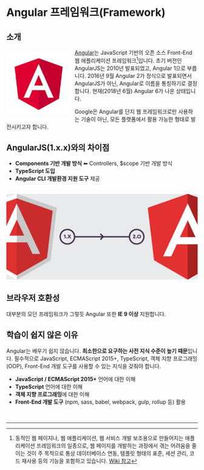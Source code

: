 # Angular 프레임워크(Framework)

## 소개

<img src="./_draft/assets/angular.svg" alt="Angular" width="170" style="float: left; margin-right: 10px; margin-top: 5px;">

[Angular][1]는 JavaScript 기반의 오픈 소스 Front-End 웹 애플리케이션 프레임워크[^1]입니다.
초기 버전인 AngularJS는 2010년 발표되었고, Angular 1으로 부릅니다. 2016년 9월 Angular 2가 정식으로 발표되면서 AngularJS가 아닌, Angular로 이름을 통칭하기로 결정합니다. 현재(2018년 6월) Angular 6가 나온 상태입니다.

Google은 Angular를 단지 웹 프레임워크로만 사용하는 기술이 아닌, 모든 플랫폼에서 활용 가능한 형태로 발전시키고자 합니다.

## AngularJS(1.x.x)와의 차이점

- **Components 기반 개발 방식** ⬅︎ Controllers, $scope 기반 개발 방식
- **TypeScript 도입**
- **Angular CLI 개발환경 지원 도구** 제공

<br>

<img src="./_draft/assets/angularjs-angular2-logo-change.jpg" alt="AngularJS vs Angular">

## 브라우저 호환성

대부분의 모던 프레임워크가 그렇듯 Angular 또한 **IE 9 이상** 지원합니다.

## 학습이 쉽지 않은 이유

Angular는 배우기 쉽지 않습니다. **최소한으로 요구하는 사전 지식 수준이 높기 때문**입니다.
필수적으로 JavaScript, ECMAScript 2015+, TypeScript, 객체 지향 프로그래밍(OOP), Front-End 개발 도구를 사용할 수 있는 지식을 갖춰야 합니다.

- **JavaScript / ECMAScript 2015+** 언어에 대한 이해
- **TypeScript** 언어에 대한 이해
- **객체 지향 프로그래밍**에 대한 이해
- **Front-End 개발 도구** (npm, sass, babel, webpack, gulp, rollup 등) 활용

<br>

---

[^1]: 동적인 웹 페이지나, 웹 애플리케이션, 웹 서비스 개발 보조용으로 만들어지는 애플리케이션 프레임워크의 일종으로, 웹 페이지를 개발하는 과정에서 겪는 어려움을 줄이는 것이 주 목적으로 통상 데이터베이스 연동, 템플릿 형태의 표준, 세션 관리, 코드 재사용 등의 기능을 포함하고 있습니다. [Wiki 참고](https://ko.wikipedia.org/wiki/%EC%9B%B9_%ED%94%84%EB%A0%88%EC%9E%84%EC%9B%8C%ED%81%AC)


[1]: https://angular.io